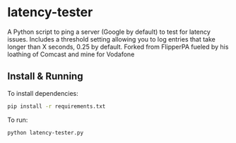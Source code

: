 # latency-tester

A Python script to ping a server (Google by default) to test for latency issues. Includes a threshold setting allowing you to log entries that take longer than X seconds, 0.25 by default. Forked from FlipperPA fueled by his loathing of Comcast and mine for Vodafone

## Install & Running

To install dependencies:

```bash
pip install -r requirements.txt
```

To run:

```bash
python latency-tester.py
```

